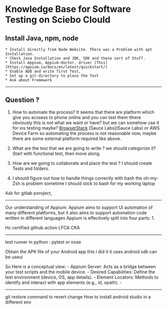 # Knowledge Base for Software Testing on Sciebo Clould

## Install Java, npm, node
	* Install directly from Node Website. There was a Problem with apt Installation. 
	* Check Java Installation and JDK, SDK and these sort of Stuff.
	* Install Appium, Appium-doctor, driver [This](https://appium.io/docs/en/latest/quickstart/)
	* Enable ADB and write first Test,
	* Set up a git-directory to place the Test
	* Ask about Framework
---
## Question ?
1. How to automate the process?
	It seems that there are platform which give you acssess to phone online and you can test them tthere obviously this is not what we want or have? but we can somehow use it for ios testing maybe?
[BrowserStack](https://www.browserstack.com/)
[Sauce Labs](Sauce Labs) or AWS Device Farm
so automating the process is not reasonable now, maybe there are some external platform required like above.

2. What are the test that we are going to write ?
	we should categorize it? Start with functional test, then move along.
3. How are we going to collaborate and place the test ?
	I should create Tests and folders. 
4. I should figure out how to handle things correctly with bash the oh-my-Zsh is problem sometime I should stick to bash for my working laptop 

Ask for gitlab poroject, 


--- 
Our understanding of Appium:
Appium aims to support UI automation of many different platforms, but it also aims to support automation code written in different languages
Appium is effectively split into four parts:
1.


Hc certified
github action 
LFCA
CKA


---
test runner in python : pytest or nose

Obtain the APK file of your Android app this i did it it uses android sdk can be useul 




So Here is a conceptual view:
	- Appium Server: Acts as a bridge between your test scripts and the mobile device.
	- Desired Capabilities: Define the test environment (device, OS, app details).
	- Element Locators: Methods to identify and interact with app elements (e.g., id, xpath).
	-


----


git restore command to revert change 
How to install android studio in a different env 

